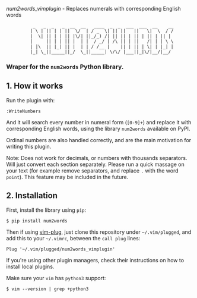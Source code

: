 *num2words_vimplugin* - Replaces numerals with corresponding English words
```
          _   _  _   _  __  __   ____  _  _  ___  ___  __    __
         | \ | || | | ||  \/  | / _  \| || ||   ||   \|  \  / /
         |  \| || | | || |\/| ||_/_) /| || || | || | || | || | 
         |     || | | || |  | |  / _/ | /\ || | ||   /| | | \ \
         | |\  || |_| || |  | | / /__ |    || | || | \| | |_| |
         |_| \_||_____||_/  \_||_____| \/\/ |___||_|\/|__/|__/

```

###                Wraper for the `num2words` Python library.


## 1. How it works

Run the plugin with:

```:WriteNumbers```

And it will search every number in numeral form (`[0-9]+`) and replace it with 
corresponding English words, using the library `num2words` available on PyPI. 

Ordinal numbers are also handled correctly, and are the main motivation for 
writing this plugin.

Note: Does not work for decimals, or numbers with thousands separators. Will 
just convert each section separately. Please run a quick massage on your text 
(for example remove separators, and replace `.` with the word `point`). 
This feature may be included in the future.


## 2. Installation

First, install the library using `pip`:

```$ pip install num2words```

Then if using [vim-plug](https://github.com/junegunn/vim-plug), just clone 
this repository under `~/.vim/plugged`, and add this to your `~/.vimrc`, 
between the `call plug` lines:

```" Num2Words Plugin
Plug '~/.vim/plugged/num2words_vimplugin'
```

If you're using other plugin managers, check their instructions on how to 
install local plugins.

Make sure your `vim` has `python3` support:

```$ vim --version | grep +python3```

